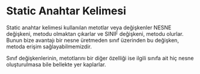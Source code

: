 # Static Anahtar Kelimesi
Static anahtar kelimesi kullanılan metotlar veya değişkenler NESNE değişkeni, metodu olmaktan çıkarlar ve SINIF değişkeni, metodu olurlar. Bunun bize avantajı bir nesne üretmeden sınıf üzerinden bu değişken, metoda erişim sağlayabilmemizdir.

Sınıf değişkenlerinin, metotlarını bir diğer özelliği ise ilgili sınıfa ait hiç nesne oluşturulmasa bile bellekte yer kaplarlar.
